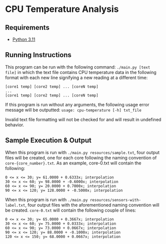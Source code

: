 # CPU Temperature Analysis

## Requirements
* [Python 3.11](https://www.python.org/)

## Running Instructions
This program can be run with the following command: `./main.py [text file]` in which the text file contains CPU temperature data in the following format with each new line signifying a new reading at a different time:
```
[core1 temp] [core2 temp] ... [coreN temp]
...
[core1 temp] [core2 temp] ... [coreN temp]
```

If this program is run without any arguments, the following usage error message will be outputted: `usage: cpu-temperature [-h] txt_file`

Invalid text file formatting will not be checked for and will result in undefined behavior.

## Sample Execution & Output
When this program is run with `./main.py resources/sample.txt`, four output files will be created, one for each core following the naming convention of `core-{core_number}.txt`. As an example, core-0.txt will contain the following:
```
0 <= x <= 30; y= 61.0000 + 0.6333x; interpolation
30 <= x <= 60; y= 98.0000 + -0.6000x; interpolation
60 <= x <= 90; y= 20.0000 + 0.7000x; interpolation
90 <= x <= 120; y= 128.0000 + -0.5000x; interpolation
```

When this program is run with `./main.py resources/sensors-with-label.txt`, four output files with the aforementioned naming convention will be created. `core-0.txt` will contain the following couple of lines:
```
0 <= x <= 30; y= 65.0000 + 0.3667x; interpolation
30 <= x <= 60; y= 75.0000 + 0.0333x; interpolation
60 <= x <= 90; y= 73.0000 + 0.0667x; interpolation
90 <= x <= 120; y= 88.0000 + -0.1000x; interpolation
120 <= x <= 150; y= 68.0000 + 0.0667x; interpolation
```
